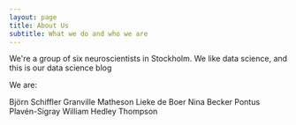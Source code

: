 ```yaml
---
layout: page
title: About Us
subtitle: What we do and who we are
---
```


We're a group of six neuroscientists in Stockholm.  We like data science, and this is our data science blog

We are:

Björn Schiffler
Granville Matheson
Lieke de Boer
Nina Becker
Pontus Plavén-Sigray
William Hedley Thompson
